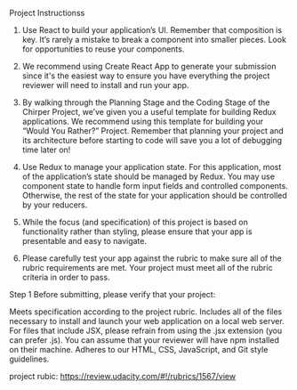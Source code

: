 Project Instructionss

1. Use React to build your application’s UI. Remember that composition is key. It’s rarely a mistake to break a component into smaller pieces. Look for opportunities to reuse your components.

2. We recommend using Create React App to generate your submission since it's the easiest way to ensure you have everything the project reviewer will need to install and run your app.

3. By walking through the Planning Stage and the Coding Stage of the Chirper Project, we’ve given you a useful template for building Redux applications. We recommend using this template for building your “Would You Rather?” Project. Remember that planning your project and its architecture before starting to code will save you a lot of debugging time later on!

4. Use Redux to manage your application state. For this application, most of the application’s state should be managed by Redux. You may use component state to handle form input fields and controlled components. Otherwise, the rest of the state for your application should be controlled by your reducers.

5. While the focus (and specification) of this project is based on functionality rather than styling, please ensure that your app is presentable and easy to navigate.

6. Please carefully test your app against the rubric to make sure all of the rubric requirements are met. Your project must meet all of the rubric criteria in order to pass.

Step 1
Before submitting, please verify that your project:

Meets specification according to the project rubric.
Includes all of the files necessary to install and launch your web application on a local web server. For files that include JSX, please refrain from using the .jsx extension (you can prefer .js). You can assume that your reviewer will have npm installed on their machine.
Adheres to our HTML, CSS, JavaScript, and Git style guidelines.

project rubic: https://review.udacity.com/#!/rubrics/1567/view
